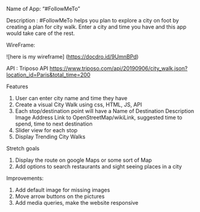 
Name of App: “#FollowMeTo”

Description : #FollowMeTo helps you plan to explore a city on foot by creating a plan for city walk. Enter a city and time you have and this app would take care of the rest. 

WireFrame:

![here is my wireframe] (https://docdro.id/9UmnBPd)


API : Triposo API
https://www.triposo.com/api/20190906/city_walk.json?location_id=Paris&total_time=200

Features 
1. User can enter city name and time they have
2. Create a visual City Walk using css, HTML, JS, API
3. Each stop/destination point will have a 
    Name of Destination
    Description 
    Image
    Address 
    Link to OpenStreetMap/wikiLink, 
    suggested time to spend, time to next destination
4. Slider view for each stop
5. Display Trending City Walks

Stretch goals 
1. Display the route on google Maps or some sort of Map
2. Add options to search restaurants and sight seeing places in a city

Improvements:
1. Add default image for missing images
2. Move arrow buttons on the pictures
3. Add media queries, make the website responsive

